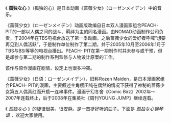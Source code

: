 

《 **孤独な心** 》（孤独的心）是日本动画《蔷薇少女》（ローゼンメイデン）中的音乐。

《蔷薇少女》（ローゼンメイデン）动画版改编自日本双人漫画家组合PEACH-
PIT的一部以人偶之间的战斗、羁绊为主的同名漫画。由NOMAD动画制作公司负责，于2004年在TBS电视台放送了第一季动画。之后蔷薇少女的爱好者呼喊“想要再见到人偶活跃”，于是制作单位制作了第二期，并于2005年10月至2006年1月于TBS与BSi等等的电视台播出。PEACH-
PIT在第一期制作时并未参与或干预，但是却参与第二期的制作系列监修与人物设计原案的工作。

该作与原作漫画在剧情，设定上也很多冲突。

《蔷薇少女》（日语：ローゼンメイデン），旧称Rozen Maiden，是日本漫画家组合PEACH-
PIT的漫画，主要叙述主角樱田纯在偶然的情况下获得了神秘的蔷薇少女第五人偶真红而开启一连串事件。漫画于幻冬舍《Comic
Birz》2002年～2007年连载终止，后于2008年在集英社《周刊YOUNG JUMP》继续连载。

《 _孤独な心_ 》的旋律很美，很安静。是一首挺好听的曲子。下面是 _孤独な心钢琴谱_ ，欢迎大家使用。

